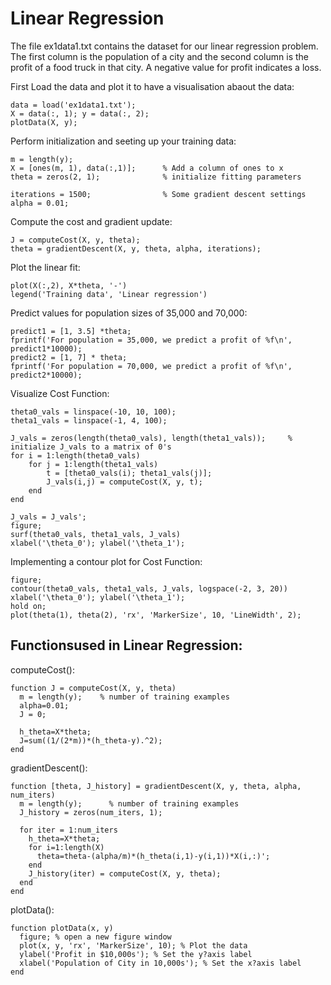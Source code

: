 # Linear Regression
The file ex1data1.txt contains the dataset for our linear regression problem. The first column is the population of a city and the second column is the profit of a food truck in that city. A negative value for profit indicates a loss.

First Load the data and plot it to have a visualisation abaout the data:
    
    data = load('ex1data1.txt');  
    X = data(:, 1); y = data(:, 2);
    plotData(X, y);
    
Perform initialization and seeting up your training data:
    
    m = length(y);
    X = [ones(m, 1), data(:,1)];      % Add a column of ones to x
    theta = zeros(2, 1);              % initialize fitting parameters
    
    iterations = 1500;                % Some gradient descent settings
    alpha = 0.01;
    
Compute the cost and gradient update:

    J = computeCost(X, y, theta);
    theta = gradientDescent(X, y, theta, alpha, iterations);

Plot the linear fit:

    plot(X(:,2), X*theta, '-')
    legend('Training data', 'Linear regression')
    
Predict values for population sizes of 35,000 and 70,000:
    
    predict1 = [1, 3.5] *theta;
    fprintf('For population = 35,000, we predict a profit of %f\n', predict1*10000);
    predict2 = [1, 7] * theta;
    fprintf('For population = 70,000, we predict a profit of %f\n', predict2*10000);
    
Visualize Cost Function:

    theta0_vals = linspace(-10, 10, 100);
    theta1_vals = linspace(-1, 4, 100);

    J_vals = zeros(length(theta0_vals), length(theta1_vals));     % initialize J_vals to a matrix of 0's
    for i = 1:length(theta0_vals)
        for j = 1:length(theta1_vals)
	        t = [theta0_vals(i); theta1_vals(j)];
	        J_vals(i,j) = computeCost(X, y, t);
        end
    end

    J_vals = J_vals';
    figure;
    surf(theta0_vals, theta1_vals, J_vals)
    xlabel('\theta_0'); ylabel('\theta_1');

Implementing a contour plot for Cost Function:

    figure;
    contour(theta0_vals, theta1_vals, J_vals, logspace(-2, 3, 20))
    xlabel('\theta_0'); ylabel('\theta_1');
    hold on;
    plot(theta(1), theta(2), 'rx', 'MarkerSize', 10, 'LineWidth', 2);
    
##  Functionsused in Linear Regression:
 
 computeCost():
 
    function J = computeCost(X, y, theta)
      m = length(y);    % number of training examples
      alpha=0.01;
      J = 0;

      h_theta=X*theta;
      J=sum((1/(2*m))*(h_theta-y).^2);
    end
    
gradientDescent():
   
    function [theta, J_history] = gradientDescent(X, y, theta, alpha, num_iters)
      m = length(y);      % number of training examples
      J_history = zeros(num_iters, 1);

      for iter = 1:num_iters
        h_theta=X*theta;
        for i=1:length(X)
          theta=theta-(alpha/m)*(h_theta(i,1)-y(i,1))*X(i,:)';
        end
        J_history(iter) = computeCost(X, y, theta);
      end
    end
    
plotData():

    function plotData(x, y)
      figure; % open a new figure window
      plot(x, y, 'rx', 'MarkerSize', 10); % Plot the data
      ylabel('Profit in $10,000s'); % Set the y?axis label
      xlabel('Population of City in 10,000s'); % Set the x?axis label
    end
